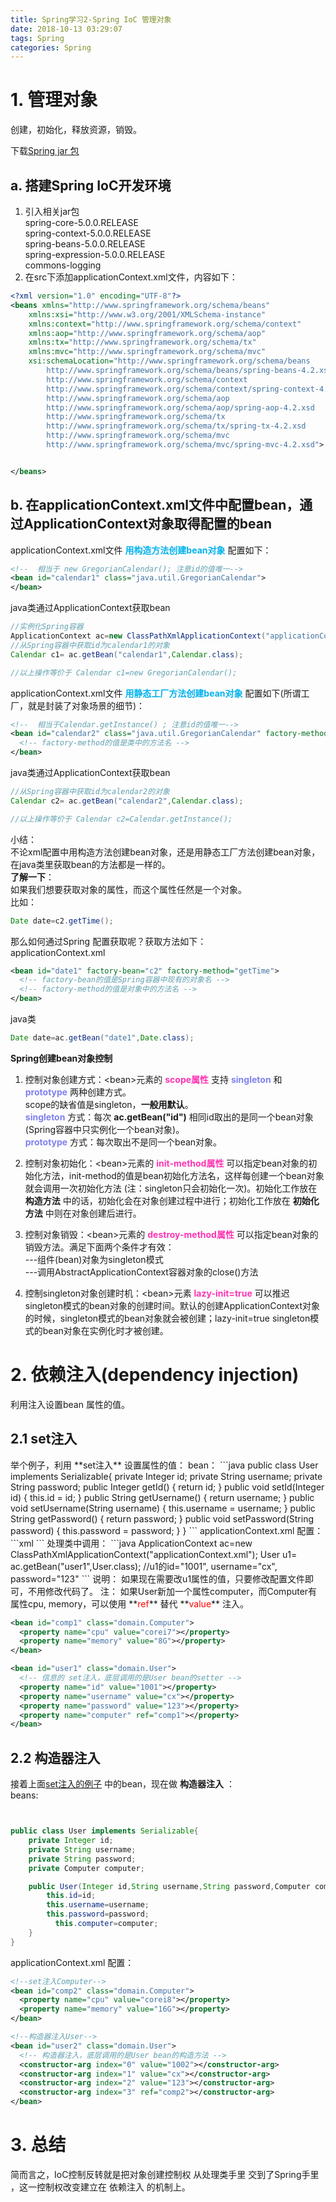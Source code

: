 ```yaml
---
title: Spring学习2-Spring IoC 管理对象
date: 2018-10-13 03:29:07
tags: Spring
categories: Spring
---
```

# 1. 管理对象
创建，初始化，释放资源，销毁。  

下载[Spring jar 包](https://repo.spring.io/release/org/springframework/spring/)   

## a. 搭建Spring IoC开发环境  
1. 引入相关jar包  
spring-core-5.0.0.RELEASE  
spring-context-5.0.0.RELEASE  
spring-beans-5.0.0.RELEASE  
spring-expression-5.0.0.RELEASE  
commons-logging  
2. 在src下添加applicationContext.xml文件，内容如下：    

```xml
<?xml version="1.0" encoding="UTF-8"?>
<beans xmlns="http://www.springframework.org/schema/beans"
	xmlns:xsi="http://www.w3.org/2001/XMLSchema-instance"
	xmlns:context="http://www.springframework.org/schema/context"
	xmlns:aop="http://www.springframework.org/schema/aop"
	xmlns:tx="http://www.springframework.org/schema/tx"
	xmlns:mvc="http://www.springframework.org/schema/mvc"
	xsi:schemaLocation="http://www.springframework.org/schema/beans
		http://www.springframework.org/schema/beans/spring-beans-4.2.xsd
		http://www.springframework.org/schema/context
		http://www.springframework.org/schema/context/spring-context-4.2.xsd
		http://www.springframework.org/schema/aop
		http://www.springframework.org/schema/aop/spring-aop-4.2.xsd
		http://www.springframework.org/schema/tx
		http://www.springframework.org/schema/tx/spring-tx-4.2.xsd
		http://www.springframework.org/schema/mvc
		http://www.springframework.org/schema/mvc/spring-mvc-4.2.xsd">


</beans>
```

## b. 在applicationContext.xml文件中配置bean，通过ApplicationContext对象取得配置的bean
applicationContext.xml文件 **<font color='#00B2EE'>用构造方法创建bean对象</font>** 配置如下：  
```xml
<!--  相当于 new GregorianCalendar(); 注意id的值唯一-->
<bean id="calendar1" class="java.util.GregorianCalendar">
</bean>
```
java类通过ApplicationContext获取bean  
```java
//实例化Spring容器
ApplicationContext ac=new ClassPathXmlApplicationContext("applicationContext.xml");
//从Spring容器中获取id为calendar1的对象
Calendar c1= ac.getBean("calendar1",Calendar.class);

//以上操作等价于 Calendar c1=new GregorianCalendar();
```
applicationContext.xml文件 **<font color='#00B2EE'>用静态工厂方法创建bean对象</font>** 配置如下(所谓工厂，就是封装了对象场景的细节)：  
```xml
<!--  相当于Calendar.getInstance() ; 注意id的值唯一-->
<bean id="calendar2" class="java.util.GregorianCalendar" factory-method="getInstance">
  <!-- factory-method的值是类中的方法名 -->
</bean>
```
java类通过ApplicationContext获取bean  
```java
//从Spring容器中获取id为calendar2的对象
Calendar c2= ac.getBean("calendar2",Calendar.class);

//以上操作等价于 Calendar c2=Calendar.getInstance();
```
小结：  
不论xml配置中用构造方法创建bean对象，还是用静态工厂方法创建bean对象，在java类里获取bean的方法都是一样的。  
**了解一下**：  
如果我们想要获取对象的属性，而这个属性任然是一个对象。    
比如：  
```java
Date date=c2.getTime();
```
那么如何通过Spring 配置获取呢？获取方法如下：  
applicationContext.xml  
```xml
<bean id="date1" factory-bean="c2" factory-method="getTime">
  <!-- factory-bean的值是Spring容器中现有的对象名 -->
  <!-- factory-method的值是对象中的方法名 -->
</bean>
```
java类  
```java
Date date=ac.getBean("date1",Date.class);
```

**Spring创建bean对象控制**  
1. 控制对象创建方式：<bean\>元素的 **<font color='#FF34B3'>scope属性</font>** 支持 **<font color='#8080f0'>singleton</font>** 和 **<font color='#8080f0'>prototype</font>** 两种创建方式。  
scope的缺省值是singleton，**一般用默认**。  
**<font color='#8080f0'>singleton</font>** 方式：每次 **ac.getBean("id")** 相同id取出的是同一个bean对象 (Spring容器中只实例化一个bean对象)。  
**<font color='#8080f0'>prototype</font>** 方式：每次取出不是同一个bean对象。  

2. 控制对象初始化：<bean\>元素的 **<font color='#FF34B3'>init-method属性</font>** 可以指定bean对象的初始化方法，init-method的值是bean初始化方法名，这样每创建一个bean对象就会调用一次初始化方法 (注：singleton只会初始化一次)。初始化工作放在 **构造方法** 中的话，初始化会在对象创建过程中进行；初始化工作放在 **初始化方法** 中则在对象创建后进行。  

3. 控制对象销毁：<bean\>元素的 **<font color='#FF34B3'>destroy-method属性</font>** 可以指定bean对象的销毁方法。满足下面两个条件才有效：  
---组件(bean)对象为singleton模式  
---调用AbstractApplicationContext容器对象的close()方法   

4. 控制singleton对象创建时机：<bean\>元素 **<font color='#FF34B3'>lazy-init=true</font>** 可以推迟singleton模式的bean对象的创建时间。默认的创建ApplicationContext对象的时候，singleton模式的bean对象就会被创建；lazy-init=true singleton模式的bean对象在实例化时才被创建。  

# 2. 依赖注入(dependency injection)
利用注入设置bean 属性的值。   

<h2 id="1">2.1 set注入</h2>  
举个例子，利用 **set注入** 设置属性的值：  
bean：  
```java
public class User implements Serializable{
	private Integer id;
	private String username;
	private String password;
	public Integer getId() {
		return id;
	}
	public void setId(Integer id) {
		this.id = id;
	}
	public String getUsername() {
		return username;
	}
	public void setUsername(String username) {
		this.username = username;
	}
	public String getPassword() {
		return password;
	}
	public void setPassword(String password) {
		this.password = password;
	}
}
```
applicationContext.xml 配置：  
```xml
<bean id="user1" class="domain.User">
  <!-- 信息的 set注入，底层调用的是User bean的setter -->
  <property name="id" value="1001"></property>
  <property name="username" value="cx"></property>
  <property name="password" value="123"></property>
</bean>  
```
处理类中调用：  
```java
ApplicationContext ac=new ClassPathXmlApplicationContext("applicationContext.xml");
User u1= ac.getBean("user1",User.class);
//u1的id="1001", username="cx", password="123"
```
说明：  
如果现在需要改u1属性的值，只要修改配置文件即可，不用修改代码了。  
注：  
如果User新加一个属性computer，而Computer有属性cpu, memory，可以使用 **<font color=red>ref</font>** 替代 **<font color=red>value</font>** 注入。  

```xml
<bean id="comp1" class="domain.Computer">
  <property name="cpu" value="corei7"></property>
  <property name="memory" value="8G"></property>
</bean>

<bean id="user1" class="domain.User">
  <!-- 信息的 set注入，底层调用的是User bean的setter -->
  <property name="id" value="1001"></property>
  <property name="username" value="cx"></property>
  <property name="password" value="123"></property>
  <property name="computer" ref="comp1"></property>
</bean>
```
## 2.2 构造器注入
接着上面[set注入的例子](#1) 中的bean，现在做 **构造器注入** ：  
beans:  
```java


public class User implements Serializable{
    private Integer id;
    private String username;
    private String password;
    private Computer computer;

    public User(Integer id,String username,String password,Computer computer) {
  		this.id=id;
  		this.username=username;
  		this.password=password;
          this.computer=computer;
    }
}
```
applicationContext.xml 配置：  
```xml
<!--set注入Computer-->
<bean id="comp2" class="domain.Computer">
  <property name="cpu" value="corei8"></property>
  <property name="memory" value="16G"></property>
</bean>

<!--构造器注入User-->
<bean id="user2" class="domain.User">
  <!-- 构造器注入，底层调用的是User bean的构造方法 -->
  <constructor-arg index="0" value="1002"></constructor-arg>
  <constructor-arg index="1" value="cx"></constructor-arg>
  <constructor-arg index="2" value="123"></constructor-arg>
  <constructor-arg index="3" ref="comp2"></constructor-arg>
</bean>
```
# 3. 总结
简而言之，IoC控制反转就是把对象创建控制权 从处理类手里 交到了Spring手里 ，这一控制权改变建立在 依赖注入 的机制上。  
